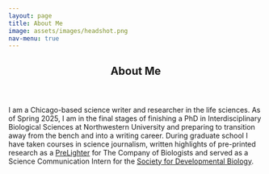 ```yaml
---
layout: page
title: About Me
image: assets/images/headshot.png
nav-menu: true
---
```


<!-- Main -->
<div id="main" class="alt">

<!-- One -->
<section id="one">
	 <div class="inner">
		<header class="major">
			<h1>About Me</h1>
		</header>
<p>I am a Chicago-based science writer and researcher in the life sciences. As of Spring 2025, I am in the final stages of finishing a PhD in Interdisciplinary Biological Sciences at Northwestern University and preparing to transition away from the bench and into a writing career. During graduate school I have taken courses in science journalism, written highlights of pre-printed research as a <a href="https://prelights.biologists.com/profiles/andrewmontequin/" target="_blank" rel="noopener noreferrer">PreLighter</a> for The Company of Biologists and served as a Science Communication Intern for the <a href="https://www.sdbonline.org/" target="_blank" rel="noopener noreferrer">Society for Developmental Biology</a>.</p> 
